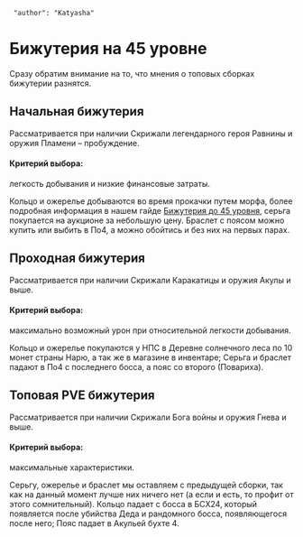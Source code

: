 ```config
 "author": "Katyasha"
```
# Бижутерия на 45 уровне

Сразу обратим внимание на то, что мнения о топовых сборках бижутерии разнятся.

## Начальная бижутерия

Рассматривается при наличии Скрижали легендарного героя Равнины и оружия Пламени – пробуждение.

#### Критерий выбора:

легкость добывания и низкие финансовые затраты.

Кольцо и ожерелье добываются во время прокачки путем морфа, более подробная информация в нашем гайде [Бижутерия до 45 уровня](/equip/accessory/under45/), серьга покупается на аукционе за небольшую цену. Браслет с поясом можно купить или выбить в По4, а можно обойтись и без них на первых парах.

## Проходная бижутерия
Рассматривается при наличии Скрижали Каракатицы и оружия Акулы и выше.

#### Критерий выбора:

максимально возможный урон при относительной легкости добывания.


Кольцо и ожерелье покупаются у НПС в Деревне солнечного леса по 10 монет страны Нарю, а так же в магазине в инвентаре; Серьга и браслет падают в По4 с последнего босса, а пояс со второго (Повариха).

## Топовая PVE бижутерия

Рассматривается при наличии Скрижали Бога войны и оружия Гнева и выше.

#### Критерий выбора:

максимальные характеристики.

Серьгу, ожерелье и браслет мы оставляем с предыдущей сборки, так как на данный момент лучше них ничего нет (а если и есть, то профит от этого сомнительный). Кольцо падает с босса в БСХ24, который появляется после убийства Деда и рандомного босса, появляющегося после него; Пояс падает в Акульей бухте 4.